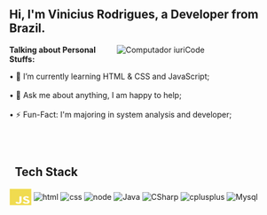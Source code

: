 <!-- Your title -->
## Hi, I'm Vinicius Rodrigues, a Developer from Brazil.

<img src="https://raw.githubusercontent.com/MicaelliMedeiros/micaellimedeiros/master/image/computer-illustration.png" min-width="310px" max-width="310px" width="310px" align="right" alt="Computador iuriCode">
<p align="left"> 
  <strong>Talking about Personal Stuffs:</strong>
  <br>
  <div>• 🌱 I’m currently learning HTML & CSS and JavaScript;
  <br><br>
  <div>• 💬 Ask me about anything, I am happy to help;
  <br><br>
  <div>• ⚡️ Fun-Fact: I'm majoring in system analysis and developer;
  


   <br><br>

   ##  &nbsp; Tech Stack

   <img align="center" alt="Js" height="30" width="40" src="https://raw.githubusercontent.com/devicons/devicon/master/icons/javascript/javascript-plain.svg" />
   <img align="center" alt="html" height="30" width="40" src="https://cdn.jsdelivr.net/gh/devicons/devicon/icons/html5/html5-plain.svg" />
   <img align="center" alt="css" height="30" width="40" src="https://cdn.jsdelivr.net/gh/devicons/devicon/icons/css3/css3-original.svg" />
   <img align="center" alt="node" height="30" width="40" src="https://cdn.jsdelivr.net/gh/devicons/devicon/icons/nodejs/nodejs-original-wordmark.svg" />
   <img align="center" alt="Java" height="30" width="40" src="https://cdn.jsdelivr.net/gh/devicons/devicon/icons/java/java-original-wordmark.svg"/>
   <img align="center" alt="CSharp" height="30" width="40" src="https://cdn.jsdelivr.net/gh/devicons/devicon/icons/csharp/csharp-original.svg" />
   <img align="center" alt="cplusplus" height="30" width="40" src="https://cdn.jsdelivr.net/gh/devicons/devicon/icons/cplusplus/cplusplus-original.svg" />
   <img align="center" alt="Mysql" height="30" width="40" src="https://cdn.jsdelivr.net/gh/devicons/devicon/icons/mysql/mysql-original.svg" />
   

<div>

  </div><p align="left">
<div> 
  <h2 align="left"></h2>
  
   <!-- <img align="center" alt="VStudio" height="30" width"40" src="https://cdn.jsdelivr.net/gh/devicons/devicon/icons/visualstudio/visualstudio-plain.svg"/> -->
